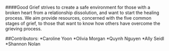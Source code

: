####Good Grief strives to create a safe environment for those with a broken heart from a relationship dissolution, and want to start the healing process. We aim provide resources, concerned with the five common stages of grief, to those that want to know how others have overcome the grieving process.

##Contributors:
*Caroline Yoon
*Olivia Morgan
*Quynh Nguyen
*Ally Seidl
*Shannon Nolan
